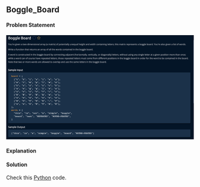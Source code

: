 ## Boggle_Board

#### Problem Statement


![alt text](Boggle_Board.png "Boggle_Board")



#### Explanation



#### Solution

Check this [Python](../python/Boggle_Board.py) code.

